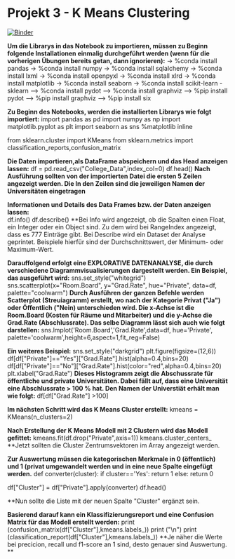 # Projekt 3 - K Means Clustering
[![Binder](https://mybinder.org/badge_logo.svg)](https://mybinder.org/v2/gh/yenvyhh/K-Means-Clustering/HEAD)

**Um die Librarys in das Notebook zu importieren, müssen zu Beginn folgende Installationen einmalig durchgeführt werden (wenn für die vorherigen Übungen bereits getan, dann ignorieren):**
-> %conda install pandas 
-> %conda install numpy
-> %conda install sqlalchemy 
-> %conda install lxml
-> %conda install openpyxl 
-> %conda install xlrd 
-> %conda install matplotlib 
-> %conda install seaborn 
-> %conda install scikit-learn - sklearn
--> %conda install pydot
--> %conda install graphviz
--> %pip install pydot
--> %pip install graphviz
--> %pip install six

**Zu Beginn des Notebooks, werden die installierten Librarys wie folgt importiert:**
import pandas as pd
import numpy as np
import matplotlib.pyplot as plt
import seaborn as sns
%matplotlib inline

from sklearn.cluster import KMeans
from sklearn.metrics import classification_reports,confusion_matrix


**Die Daten importieren,als DataFrame abspeichern und das Head anzeigen lassen:**
df = pd.read_csv("College_Data",index_col=0) 
df.head()
**Nach Ausführung sollten von der importierten Datei die ersten 5 Zeilen angezeigt werden. Die In den Zeilen sind die jeweiligen Namen der Universitäten eingetragen** 
       
**Informationen und Details des Data Frames bzw. der Daten anzeigen lassen:**     
df.info()
df.describe()
**Bei Info wird angezeigt, ob die Spalten einen Float, ein Integer oder ein Object sind. Zu dem wird bei RangeIndex angezeigt, dass es 777 Einträge gibt. Bei Describe wird ein Dataset der Analyse geprintet. Beispiele hierfür sind der Durchschnittswert, der Minimum- oder Maximum-Wert.

**Darauffolgend erfolgt eine EXPLORATIVE DATENANALYSE, die durch verschiedene Diagrammvisualisierungen dargestellt werden. Ein Beispiel, das ausgeführt wird:**
sns.set_style("whitegrid")
sns.scatterplot(x="Room.Board",
    y="Grad.Rate",
    hue="Private",
    data=df,
    palette="coolwarm")
**Durch Ausführen der ganzen Befehle werden Scatterplot (Streuiagramm) erstellt, wo nach der Kategorie Privat ("Ja") oder Öffentlich ("Nein) unterschieden wird. Die x-Achse ist die Room.Board (Kosten für Räume und Mitarbeiter) und die y-Achse die Grad.Rate (Abschlussrate). Das selbe Diagramm lässt sich auch wie folgt darstellen:**
sns.lmplot('Room.Board','Grad.Rate',data=df, hue='Private',
           palette='coolwarm',height=6,aspect=1,fit_reg=False)

**Ein weiteres Beispiel:**
sns.set_style("darkgrid")
plt.figure(figsize=(12,6))
df[df["Private"]=="Yes"]["Grad.Rate"].hist(alpha=0.4,bins=20)
df[df["Private"]=="No"]["Grad.Rate"].hist(color="red",alpha=0.4,bins=20)
plt.xlabel("Grad.Rate")
**Dieses Histogramm zeigt die Abschussrate für öffentliche und private Universitäten. Dabei fällt auf, dass eine Universität eine Abschlussrate > 100 % hat. Den Namen der Universtiät erhält man wie folgt:**
df[df["Grad.Rate"] >100]

**Im nächsten Schritt wird das K Means Cluster erstellt:**
kmeans = KMeans(n_clusters=2)

**Nach Erstellung der K Means Modell mit 2 Clustern wird das Modell gefittet:**
kmeans.fit(df.drop("Private",axis=1))
kmeans.cluster_centers_
**Jetzt sollten die Cluster Zentrumsvektoren im Array angezeigt werden.


**Zur Auswertung müssen die kategorischen Merkmale in 0 (öffentlich) und 1 (privat umgewandelt werden und in eine neue Spalte eingefügt werden.**
def converter(cluster):
    if cluster=='Yes':
        return 1
    else:
        return 0
 
df["Cluster"] = df["Private"].apply(converter)
df.head()

**Nun sollte die Liste mit der neuen Spalte "Cluster" ergänzt sein.

**Basierend darauf kann ein Klassifizierungsreport und eine Confusion Matrix für das Modell erstellt werden:**
print (confusion_matrix(df["Cluster"],kmeans.labels_))
print ("\n")
print (classification_report(df["Cluster"],kmeans.labels_))
**Je näher die Werte bei precicion, recall und f1-score an 1 sind, desto genauer sind Auswertung. **

